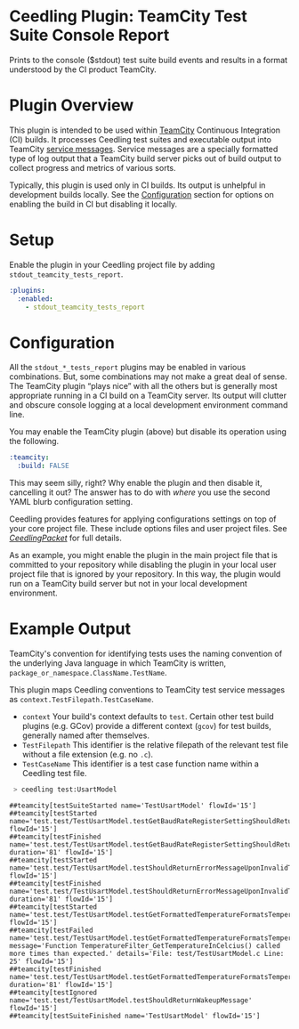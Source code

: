 # Ceedling Plugin: TeamCity Test Suite Console Report

Prints to the console ($stdout) test suite build events and results in a format understood by the CI product TeamCity.

# Plugin Overview

This plugin is intended to be used within [TeamCity] Continuous Integration
(CI) builds. It processes Ceedling test suites and executable output into
TeamCity [service messages][service-messages]. Service messages are a specially
formatted type of log output that a TeamCity build server picks out of build
output to collect progress and metrics of various sorts.

Typically, this plugin is used only in CI builds. Its output is unhelpful in
development builds locally. See the [Configuration](#configuration) section for
options on enabling the build in CI but disabling it locally.

[TeamCity]: https://www.jetbrains.com/teamcity/
[service-messages]:
https://www.jetbrains.com/help/teamcity/service-messages.html

# Setup

Enable the plugin in your Ceedling project file by adding 
`stdout_teamcity_tests_report`.

``` YAML
:plugins:
  :enabled:
    - stdout_teamcity_tests_report
```

# Configuration

All the `stdout_*_tests_report` plugins may be enabled in various combinations.
But, some combinations may not make a great deal of sense. The TeamCity
plugin “plays nice” with all the others but is generally most appropriate 
running in a CI build on a TeamCity server. Its output will clutter and obscure
console logging at a local development environment command line.

You may enable the TeamCity plugin (above) but disable its operation using the
following.

```YAML
:teamcity:
  :build: FALSE
```

This may seem silly, right? Why enable the plugin and then disable it,
cancelling it out? The answer has to do with _where_ you use the second YAML
blurb configuration setting.

Ceedling provides features for applying configurations settings on top of your
core project file. These include options files and user project files.
See _[CeedlingPacket][ceedling-packet]_ for full details.

[ceedling-packet]: ../docs/CeedlingPacket.md

As an example, you might enable the plugin in the main project file that is
committed to your repository while disabling the plugin in your local user
project file that is ignored by your repository. In this way, the plugin would
run on a TeamCity build server but not in your local development environment.

# Example Output

TeamCity's convention for identifying tests uses the naming convention of the
underlying Java language in which TeamCity is written,
`package_or_namespace.ClassName.TestName`.

This plugin maps Ceedling conventions to TeamCity test service messages as
`context.TestFilepath.TestCaseName`.

* `context` Your build's context defaults to `test`. Certain other test build 
  plugins (e.g. GCov) provide a different context (`gcov`) for test builds, 
  generally named after themselves.
* `TestFilepath` This identifier is the relative filepath of the relevant test
  file without a file extension (e.g. no `.c`).
* `TestCaseName` This identifier is a test case function name within a Ceedling test file.

```sh
 > ceedling test:UsartModel
```

```
##teamcity[testSuiteStarted name='TestUsartModel' flowId='15']
##teamcity[testStarted name='test.test/TestUsartModel.testGetBaudRateRegisterSettingShouldReturnAppropriateBaudRateRegisterSetting' flowId='15']
##teamcity[testFinished name='test.test/TestUsartModel.testGetBaudRateRegisterSettingShouldReturnAppropriateBaudRateRegisterSetting' duration='81' flowId='15']
##teamcity[testStarted name='test.test/TestUsartModel.testShouldReturnErrorMessageUponInvalidTemperatureValue' flowId='15']
##teamcity[testFinished name='test.test/TestUsartModel.testShouldReturnErrorMessageUponInvalidTemperatureValue' duration='81' flowId='15']
##teamcity[testStarted name='test.test/TestUsartModel.testGetFormattedTemperatureFormatsTemperatureFromCalculatorAppropriately' flowId='15']
##teamcity[testFailed name='test.test/TestUsartModel.testGetFormattedTemperatureFormatsTemperatureFromCalculatorAppropriately' message='Function TemperatureFilter_GetTemperatureInCelcius() called more times than expected.' details='File: test/TestUsartModel.c Line: 25' flowId='15']
##teamcity[testFinished name='test.test/TestUsartModel.testGetFormattedTemperatureFormatsTemperatureFromCalculatorAppropriately' duration='81' flowId='15']
##teamcity[testIgnored name='test.test/TestUsartModel.testShouldReturnWakeupMessage' flowId='15']
##teamcity[testSuiteFinished name='TestUsartModel' flowId='15']
```
